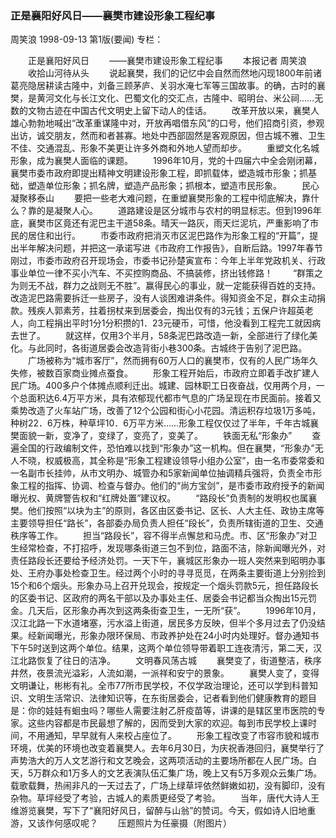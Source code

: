 ### 正是襄阳好风日——襄樊市建设形象工程纪事
周笑浪
1998-09-13
第1版(要闻)
专栏：

　　正是襄阳好风日
　　——襄樊市建设形象工程纪事
　　本报记者  周笑浪
　　收拾山河待从头
　　说起襄樊，我们的记忆中会自然而然地闪现1800年前诸葛亮隐居耕读古隆中，刘备三顾茅庐、关羽水淹七军等三国故事。的确，古时的襄樊，是黄河文化与长江文化、巴蜀文化的交汇点，古隆中、昭明台、米公祠……无数的文物古迹在中国古代文明史上留下动人的佳话。
　　改革开放以来，襄樊人雄心勃勃地喊出“改革重谋隆中对，开放再唱借东风”的口号，他们招商引资，参观出访，诚交朋友，然而和者甚寡。地处中西部固然是客观原因，但古城不雅、卫生不佳、交通混乱、形象不美更让许多外商和外地人望而却步。
　　重塑文化名城形象，成为襄樊人面临的课题。
　　1996年10月，党的十四届六中全会刚闭幕，襄樊市委市政府即提出精神文明建设形象工程，即抓载体，塑造城市形象；抓基础，塑造单位形象；抓名牌，塑造产品形象；抓根本，塑造市民形象。
　　民心凝聚移泰山
　　要把一些老大难问题，在重塑襄樊形象的工程中彻底解决，靠什么？靠的是凝聚人心。
　　道路建设是区分城市与农村的明显标志。但到1996年底，襄樊市区竟还有泥巴主干道58条。晴天一路灰，雨天烂泥坑，严重影响了市民的居住和出行。
　　市委市政府把消灭市区泥巴路作为形象工程的“开篇”，提出半年解决问题，并把这一承诺写进《市政府工作报告》，自断后路。1997年春节刚过，市委市政府召开现场会，市委书记孙楚寅宣布：今年上半年党政机关、行政事业单位一律不买小汽车、不买控购商品、不搞装修，挤出钱修路！
　　“群策之为则无不战，群力之战则无不胜”。赢得民心的事业，就一定能获得百姓的支持。改造泥巴路需要拆迁一些房子，没有人谈困难讲条件。得知资金不足，群众主动捐款。残疾人郭素芳，拄着拐杖来到居委会，掏出仅有的3元钱；五保户许超英老人，向工程捐出平时1分1分积攒的1．23元硬币，可惜，他没看到工程完工就因病去世了。
　　就这样，仅用3个半月，58条泥巴路改造一新，全部进行了绿化美化。与此同时，各街道居委会改造背街小巷300条。古城终于告别了泥巴路。
　　广场被称为“城市客厅”，然而拥有60万人口的襄樊市，仅有的人民广场年久失修，被数百家商业摊点蚕食。
　　形象工程开始后，市政府立即着手改扩建人民广场。400多户个体摊点顺利迁出。城建、园林职工日夜奋战，仅用两个月，一个总面积达6.4万平方米，具有浓郁现代都市气息的广场呈现在市民面前。接着又乘势改造了火车站广场，改善了12个公园和街心小花园。清运积存垃圾1万多吨，种树22．6万株，种草坪10．6万平方米……形象工程仅仅过了半年，千年古城襄樊面貌一新，变净了，变绿了，变亮了，变美了。
　　铁面无私“形象办”
　　查遍全国的行政编制文件，恐怕难以找到“形象办”这一机构。但在襄樊，“形象办”无人不晓，权威极高，其全称是“形象工程建设领导小组办公室”，由一名市委常委和一名副市长挂帅，从市文明办、城管办和5家新闻单位抽调精兵强将，负责全市形象工程的指挥、协调、检查与督办。他们的“尚方宝剑”，是市委市政府授予的新闻曝光权、黄牌警告权和“红牌处置”建议权。
　　“路段长”负责制的发明权也属襄樊。他们按照“以块为主”的原则，各区由区委书记、区长、人大主任、政协主席等主要领导担任“路长”，各部委办局负责人担任“段长”，负责所辖街道的卫生、交通秩序等工作。
　　担当“路段长”，容不得半点懈怠和马虎。市、区“形象办”对卫生经常检查，不打招呼，发现哪条街道三包不到位，路面不洁，除新闻曝光外，对责任路段长还要给予经济处罚。一天下午，襄城区形象办一班人突然来到昭明办事处、王府办事处检查卫生。经过两个小时的寻寻觅觅，在两条主要街道上分别捡到15个和6个烟头。形象办马上召开兑现会，按规定一个烟头罚款5元，担任路段长的区委书记、区政府的两名干部以及办事处主任、居委会书记都当众掏出15元罚金。几天后，区形象办再次到这两条街查卫生，一无所“获”。
　　1996年10月，汉江北路一下水道堵塞，污水溢上街道，居民多方反映，但半个多月过去了仍没结果。经新闻曝光，形象办限环保局、市政养护处在24小时内处理好。督办通知书下午5时送到这两个单位。结果，这两个单位领导带着职工连夜清污，第二天，汉江北路恢复了往日的洁净。
　　文明春风荡古城
　　襄樊变了，街道整洁，秩序井然，夜景流光溢彩，人流如潮，一派祥和安宁的景象。
　　襄樊人变了，变得文明谦让，彬彬有礼。全市77所市民学校，不仅学政治理论，还可以学到科普知识、文明生活常识、法律知识等，在东街居委会，记者看到他们健康教育的题目是：你的娃娃有蛔虫吗？哪些人需要注射乙肝疫苗等，讲课的是辖区里市医院的专家。这些内容都是市民最想了解的，因而受到大家的欢迎。每到市民学校上课时间，不用通知，早早就有人来校占座位了。
　　形象工程改变了市容市貌和城市环境，优美的环境也改变着襄樊人。去年6月30日，为庆祝香港回归，襄樊举行了声势浩大的万人文艺游行和文艺晚会，这两项活动的主要场所都在人民广场。白天，5万群众和1万多人的文艺表演队伍汇集广场，晚上又有5万多观众云集广场。载歌载舞，热闹非凡的一天过去了，广场上绿草坪依然鲜嫩如初，没有脚印，没有杂物。草坪经受了考验，古城人的素质更经受了考验。
　　当年，唐代大诗人王维游览襄樊，写下了“襄阳好风日，留醉与山翁”的赞词。今天，假如诗人旧地重游，又该作何感叹呢？
　　压题照片为任豪摄（附图片）
